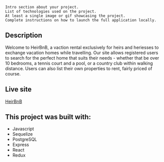     Intro section about your project.
    List of technologies used on the project.
    At least a single image or gif showcasing the project.
    Complete instructions on how to launch the full application locally.


## Description

Welcome to HeirBnB, a vaction rental exclusively for heirs and heriesses to exchange vacation homes while travelling. Our site allows registered users to search for the perfect home that suits their needs - whether that be over 10 bedrooms, a tennis court and a pool, or a country club within walking distance. Users can also list their own properties to rent, fairly priced of course.

## Live site

[HeirBnB](https://grace-auth-me.onrender.com)

## This project was built with:
* Javascript
* Sequelize
* PostgreSQL
* Express
* React
* Redux

